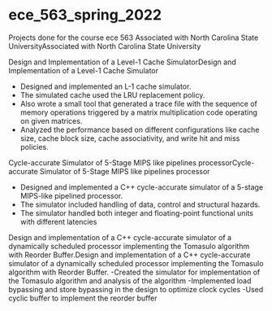 # ece_563_spring_2022
Projects done for the course ece 563
Associated with North Carolina State UniversityAssociated with North Carolina State University

Design and Implementation of a Level-1 Cache SimulatorDesign and Implementation of a Level-1 Cache Simulator
- Designed and implemented an L-1 cache simulator.
- The simulated cache used the LRU replacement policy.
- Also wrote a small tool that generated a trace file with the sequence of memory operations triggered by a matrix multiplication code operating on given matrices.
- Analyzed the performance based on different configurations like cache size, cache block size, cache associativity, and write hit and miss policies.



Cycle-accurate Simulator of 5-Stage MIPS like pipelines processorCycle-accurate Simulator of 5-Stage MIPS like pipelines processor
- Designed and implemented a C++ cycle-accurate simulator of a 5-stage MIPS-like pipelined processor.
- The simulator included handling of data, control and structural hazards.
- The simulator handled both integer and floating-point functional units with different latencies



Design and implementation of a C++ cycle-accurate simulator of a dynamically scheduled processor implementing the Tomasulo algorithm with Reorder Buffer.Design and implementation of a C++ cycle-accurate simulator of a dynamically scheduled processor implementing the Tomasulo algorithm with Reorder Buffer.
-Created the simulator for implementation of the Tomasulo algorithm and analysis of the algorithm
-Implemented load bypassing and store bypassing in the design to optimize clock cycles
-Used cyclic buffer to implement the reorder buffer
